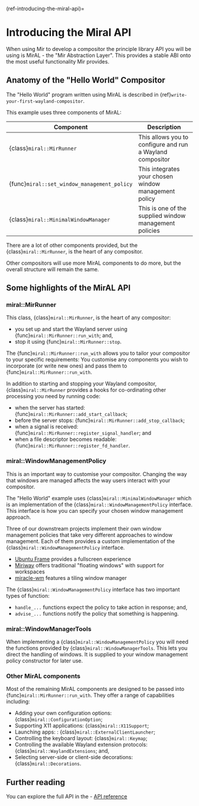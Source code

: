 (ref-introducing-the-miral-api)=
# Introducing the Miral API

When using Mir to develop a compositor the principle library API you will be
using is MirAL - the "Mir Abstraction Layer". This provides a stable ABI onto
the most useful functionality Mir provides.

## Anatomy of the "Hello World" Compositor 

The "Hello World" program written using MirAL is described in {ref}`write-your-first-wayland-compositor`.

This example uses three components of MirAL:

Component | Description
-- | --
{class}`miral::MirRunner`| This allows you to configure and run a Wayland compositor
{func}`miral::set_window_management_policy`| This integrates your chosen window management policy
{class}`miral::MinimalWindowManager`| This is one of the supplied window management policies

There are a lot of other components provided, but the {class}`miral::MirRunner`,
is the heart of any compositor.

Other compositors will use more MirAL components to do more, but the overall
structure will remain the same.

## Some highlights of the MirAL API

### miral::MirRunner

This class, {class}`miral::MirRunner`, is the heart of any compositor: 

* you set up and start the Wayland server using {func}`miral::MirRunner::run_with`; and,
* stop it using {func}`miral::MirRunner::stop`.

The {func}`miral::MirRunner::run_with` allows you to tailor your compositor to
your specific requirements: You customise any components you wish to incorporate
(or write new ones) and pass them to {func}`miral::MirRunner::run_with`.

In addition to starting and stopping your Wayland compositor, {class}`miral::MirRunner`
provides a hooks for co-ordinating other processing you need by running code:
* when the server has started: {func}`miral::MirRunner::add_start_callback`;
* before the server stops: {func}`miral::MirRunner::add_stop_callback`;
* when a signal is received: {func}`miral::MirRunner::register_signal_handler`; and
* when a file descriptor becomes readable: {func}`miral::MirRunner::register_fd_handler`.

### miral::WindowManagementPolicy

This is an important way to customise your compositor. Changing the 
way that windows are managed affects the way users interact with your compositor.

The "Hello World" example uses {class}`miral::MinimalWindowManager` which is an
implementation of the {class}`miral::WindowManagementPolicy` interface. This 
interface is how you can specify your chosen window management approach.

Three of our downstream projects implement their own window management policies
that take very different approaches to window management. Each of them provides
a custom implementation of the {class}`miral::WindowManagementPolicy` interface.

* [Ubuntu Frame](https://github.com/canonical/ubuntu-frame) provides a fullscreen experience
* [Miriway](https://github.com/Miriway/Miriway) offers traditional "floating windows" with support for workspaces 
* [miracle-wm](https://github.com/miracle-wm-org/miracle-wm) features a tiling window manager

The {class}`miral::WindowManagementPolicy` interface has two important types of 
function:

* `handle_...` functions expect the policy to take action in response; and,
* `advise_...` functions notify the policy that something is happening.

### miral::WindowManagerTools

When implementing a {class}`miral::WindowManagementPolicy` you will need
the functions provided by {class}`miral::WindowManagerTools`. This lets you
direct the handling of windows. It is supplied to your window management policy
constructor for later use.

### Other MirAL components

Most of the remaining MirAL components are designed to be passed into 
{func}`miral::MirRunner::run_with`. They offer a range of capabilities including:
* Adding your own configuration options: {class}`miral::ConfigurationOption`;
* Supporting X11 applications: {class}`miral::X11Support`;
* Launching apps: : {class}`miral::ExternalClientLauncher`;
* Controlling the keyboard layout: {class}`miral::Keymap`;
* Controlling the available Wayland extension protocols: {class}`miral::WaylandExtensions`; and,
* Selecting server-side or client-side decorations: {class}`miral::Decorations`.

## Further reading

You can explore the full API in the - [API reference](/api/library_root)
